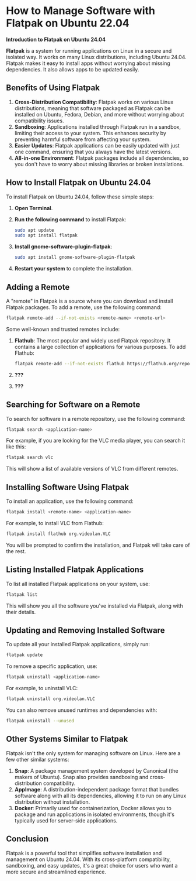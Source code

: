 # How to Manage Software with Flatpak on Ubuntu 22.04


**Introduction to Flatpak on Ubuntu 24.04**

**Flatpak** is a system for running applications on Linux in a secure and isolated way. It works on many Linux distributions, including Ubuntu 24.04. Flatpak makes it easy to install apps without worrying about missing dependencies. It also allows apps to be updated easily.

<!--more-->

## Benefits of Using Flatpak

1. **Cross-Distribution Compatibility**: Flatpak works on various Linux distributions, meaning that software packaged as Flatpak can be installed on Ubuntu, Fedora, Debian, and more without worrying about compatibility issues.
2. **Sandboxing**: Applications installed through Flatpak run in a sandbox, limiting their access to your system. This enhances security by preventing harmful software from affecting your system.
3. **Easier Updates**: Flatpak applications can be easily updated with just one command, ensuring that you always have the latest versions.
4. **All-in-one Environment**: Flatpak packages include all dependencies, so you don't have to worry about missing libraries or broken installations.

## How to Install Flatpak on Ubuntu 24.04

To install Flatpak on Ubuntu 24.04, follow these simple steps:

1. **Open Terminal**.
2. **Run the following command** to install Flatpak:
   ```bash
   sudo apt update
   sudo apt install flatpak
   ```

3. **Install gnome-software-plugin-flatpak**:
   ```bash
   sudo apt install gnome-software-plugin-flatpak
   ```

4. **Restart your system** to complete the installation.

## Adding a Remote

A "remote" in Flatpak is a source where you can download and install Flatpak packages. To add a remote, use the following command:

```bash
flatpak remote-add --if-not-exists <remote-name> <remote-url>
```

Some well-known and trusted remotes include:

1. **Flathub**: The most popular and widely used Flatpak repository. It contains a large collection of applications for various purposes. To add Flathub:
   ```bash
   flatpak remote-add --if-not-exists flathub https://flathub.org/repo/flathub.flatpakrepo
   ```

2. **???**

3. **???**

## Searching for Software on a Remote

To search for software in a remote repository, use the following command:

```bash
flatpak search <application-name>
```

For example, if you are looking for the VLC media player, you can search it like this:

```bash
flatpak search vlc
```

This will show a list of available versions of VLC from different remotes.

## Installing Software Using Flatpak

To install an application, use the following command:

```bash
flatpak install <remote-name> <application-name>
```

For example, to install VLC from Flathub:

```bash
flatpak install flathub org.videolan.VLC
```

You will be prompted to confirm the installation, and Flatpak will take care of the rest.

## Listing Installed Flatpak Applications

To list all installed Flatpak applications on your system, use:

```bash
flatpak list
```

This will show you all the software you've installed via Flatpak, along with their details.

## Updating and Removing Installed Software

To update all your installed Flatpak applications, simply run:

```bash
flatpak update
```

To remove a specific application, use:

```bash
flatpak uninstall <application-name>
```

For example, to uninstall VLC:

```bash
flatpak uninstall org.videolan.VLC
```

You can also remove unused runtimes and dependencies with:

```bash
flatpak uninstall --unused
```

## Other Systems Similar to Flatpak

Flatpak isn't the only system for managing software on Linux. Here are a few other similar systems:

1. **Snap**: A package management system developed by Canonical (the makers of Ubuntu). Snap also provides sandboxing and cross-distribution compatibility.
2. **AppImage**: A distribution-independent package format that bundles software along with all its dependencies, allowing it to run on any Linux distribution without installation.
3. **Docker**: Primarily used for containerization, Docker allows you to package and run applications in isolated environments, though it's typically used for server-side applications.

## Conclusion

Flatpak is a powerful tool that simplifies software installation and management on Ubuntu 24.04. With its cross-platform compatibility, sandboxing, and easy updates, it's a great choice for users who want a more secure and streamlined experience.
